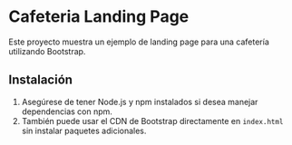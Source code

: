 # Cafeteria Landing Page

Este proyecto muestra un ejemplo de landing page para una cafetería utilizando Bootstrap.

## Instalación

1. Asegúrese de tener Node.js y npm instalados si desea manejar dependencias con npm.
2. También puede usar el CDN de Bootstrap directamente en `index.html` sin instalar paquetes adicionales.
